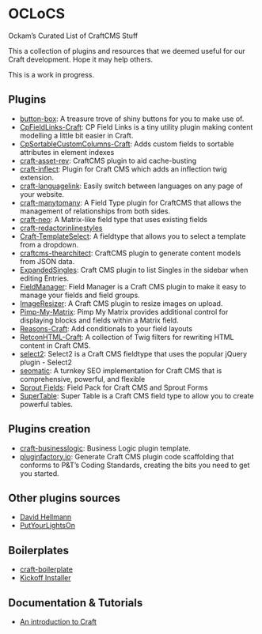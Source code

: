 # OCLoCS
Ockam’s Curated List of CraftCMS Stuff

This a collection of plugins and resources that we deemed useful for our Craft development. Hope it may help others. 

This is a work in progress.

## Plugins
- [button-box](http://plugins.supercooldesign.co.uk/plugin/button-box): A treasure trove of shiny buttons for you to make use of.
- [CpFieldLinks-Craft](https://github.com/mmikkel/CpFieldLinks-Craft): CP Field Links is a tiny utility plugin making content modelling a little bit easier in Craft.
- [CpSortableCustomColumns-Craft](https://github.com/mmikkel/CpSortableCustomColumns-Craft): Adds custom fields to sortable attributes in element indexes
- [craft-asset-rev](https://github.com/clubstudioltd/craft-asset-rev): CraftCMS plugin to aid cache-busting
- [craft-inflect](https://github.com/lukeholder/craft-inflect): Plugin for Craft CMS which adds an inflection twig extension.
- [craft-languagelink](https://github.com/lindseydiloreto/craft-languagelink): Easily switch between languages on any page of your website.
- [craft-manytomany](https://github.com/page-8/craft-manytomany): A Field Type plugin for CraftCMS that allows the management of relationships from both sides.
- [craft-neo](https://github.com/benjamminf/craft-neo): A Matrix-like field type that uses existing fields
- [craft-redactorinlinestyles](https://github.com/carlcs/craft-redactorinlinestyles)
- [Craft-TemplateSelect](https://github.com/sjelfull/Craft-TemplateSelect): A fieldtype that allows you to select a template from a dropdown.
- [craftcms-thearchitect](https://github.com/Pennebaker/craftcms-thearchitect): CraftCMS plugin to generate content models from JSON data.
- [ExpandedSingles](https://github.com/engram-design/ExpandedSingles): Craft CMS plugin to list Singles in the sidebar when editing Entries.
- [FieldManager](https://github.com/engram-design/FieldManager): Field Manager is a Craft CMS plugin to make it easy to manage your fields and field groups.
- [ImageResizer](https://github.com/engram-design/ImageResizer): A Craft CMS plugin to resize images on upload.
- [Pimp-My-Matrix](https://github.com/supercool/Pimp-My-Matrix): Pimp My Matrix provides additional control for displaying blocks and fields within a Matrix field.
- [Reasons-Craft](https://github.com/mmikkel/Reasons-Craft/): Add conditionals to your field layouts
- [RetconHTML-Craft](https://github.com/mmikkel/RetconHTML-Craft): A collection of Twig filters for rewriting HTML content in Craft CMS.
- [select2](https://github.com/madebyshape/select2): Select2 is a Craft CMS fieldtype that uses the popular jQuery plugin - Select2
- [seomatic](https://github.com/nystudio107/seomatic): A turnkey SEO implementation for Craft CMS that is comprehensive, powerful, and flexible
- [Sprout Fields](http://sprout.barrelstrengthdesign.com/craft-plugins/fields): Field Pack for Craft CMS and Sprout Forms
- [SuperTable](https://github.com/engram-design/SuperTable): Super Table is a Craft CMS field type to allow you to create powerful tables.

## Plugins creation
- [craft-businesslogic](https://github.com/lindseydiloreto/craft-businesslogic): Business Logic plugin template.
- [pluginfactory.io](https://pluginfactory.io/): Generate Craft CMS plugin code scaffolding that conforms to P&T’s Coding Standards, creating the bits you need to get you started.

## Other plugins sources
- [David Hellmann](https://medium.com/webdevs/craft-cms-plugins-our-favorites-and-more-a05e8d5b31e2#.pczqjrpu7)
- [PutYourLightsOn](https://www.putyourlightson.net/)

## Boilerplates
- [craft-boilerplate](https://github.com/venveo/craft-boilerplate)
- [Kickoff Installer](https://github.com/clubstudioltd/kickoff-installer)

## Documentation & Tutorials
- [An introduction to Craft](https://github.com/jeromecoupe/iad_craftcms_introduction/blob/master/craft_introduction_en.md)
